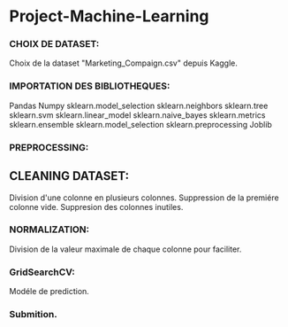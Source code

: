 # Project-Machine-Learning

### CHOIX DE DATASET:
Choix de la dataset "Marketing_Compaign.csv" depuis Kaggle.

### IMPORTATION DES BIBLIOTHEQUES:
Pandas
Numpy
sklearn.model_selection
sklearn.neighbors
sklearn.tree
sklearn.svm
sklearn.linear_model
sklearn.naive_bayes
sklearn.metrics
sklearn.ensemble
sklearn.model_selection
sklearn.preprocessing
Joblib

### PREPROCESSING:
## CLEANING DATASET:
Division d'une colonne en plusieurs colonnes.
Suppression de la premiére colonne vide.
Suppresion des colonnes inutiles.


### NORMALIZATION:
Division de la valeur maximale de chaque colonne pour faciliter.

### GridSearchCV:
Modéle de prediction.

### Submition.



